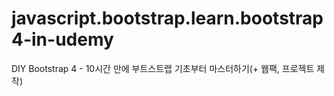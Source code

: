 # javascript.bootstrap.learn.bootstrap4-in-udemy
DIY Bootstrap 4 - 10시간 만에 부트스트랩 기초부터 마스터하기(+ 웹팩, 프로젝트 제작)
